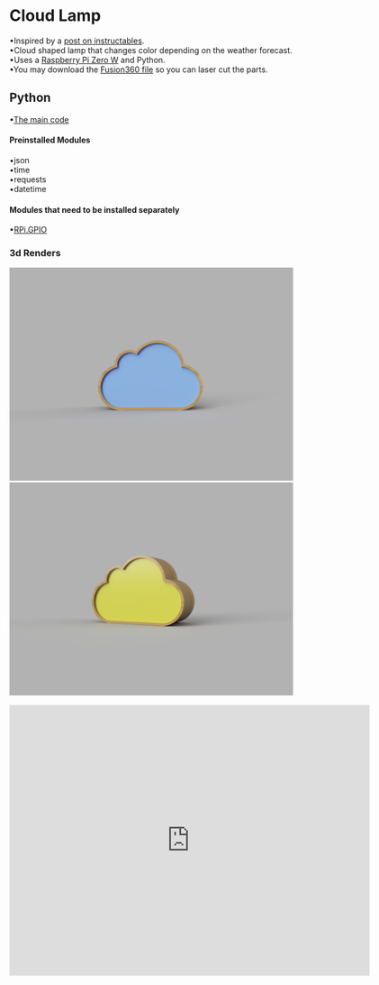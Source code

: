 # Cloud Lamp

•Inspired by a [post on instructables](https://www.instructables.com/id/Weather-Forecast-Cloud/).<br/>
•Cloud shaped lamp that changes color depending on the weather forecast.<br/>
•Uses a [Raspberry Pi Zero W](https://www.raspberrypi.org/products/raspberry-pi-zero-w/) and Python.<br/>
•You may download the [Fusion360 file](https://myhub.autodesk360.com/ue2dd8605/g/projects/20180428129687051/data/dXJuOmFkc2sud2lwcHJvZDpmcy5mb2xkZXI6Y28uRnA5QnpITk1SdGVNSzVnZEN2NllPZw/dXJuOmFkc2sud2lwcHJvZDpkbS5saW5lYWdlOi1YbW5ENzkzUVN1WWV2R0Zaemt1NlE?show=viewer) so you can laser cut the parts.<br/>


## Python
•[The main code](https://github.com/Pedro4064/Cloud/blob/master/Code/Cloud_PI.py)<br/>
#### Preinstalled Modules
•json<br/>
•time<br/>
•requests<br/>
•datetime<br/>

#### Modules that need to be installed separately
•[RPi.GPIO](https://pypi.org/project/RPi.GPIO/)<br/>


### 3d Renders

![Renders](https://github.com/Pedro4064/Cloud/blob/master/Images/Renders/Cloud_2018-Nov-27_04-24-08PM-000_CustomizedView15575101724_png.png?raw=true)
![Renders](https://github.com/Pedro4064/Cloud/blob/master/Images/Renders/Cloud_2018-Nov-27_04-24-37PM-000_CustomizedView10814065857_png.png?raw=true)


  <iframe src="https://myhub.autodesk360.com/ue2dd8605/shares/public/SHabee1QT1a327cf2b7a3fbfedef8a8d9c8b?mode=embed" width="640" height="480" allowfullscreen="true" frameborder="0" ></iframe>


